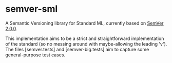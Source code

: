 semver-sml
==========

A Semantic Versioning library for Standard ML, currently based on
[SemVer 2.0.0](http://semver.org/spec/v2.0.0.html). 

This implementation aims to be a strict and straightforward
implementation of the standard (so no messing around with
maybe-allowing the leading 'v'). The files [semver.tests] and
[semver-big.tests] aim to capture some general-purpose test cases.


